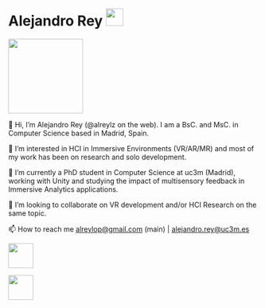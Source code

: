 
<h1> Alejandro Rey  <img src="https://github.com/user-attachments/assets/560e5b84-49de-4998-8068-d18f4382c78e" height="35px" />
</h1> 

<p align="left">
<img src="https://github.com/user-attachments/assets/e5dfe348-144f-4f2c-9558-a8676565bb2a" width="auto" height="150"/>
</p>


<p align="left"> 👋 Hi, I’m Alejandro Rey (@alreylz on the web). I am a BsC. and MsC. in Computer Science based in Madrid, Spain. </p>
 <p align="left">👀 I’m interested in HCI in Immersive Environments (VR/AR/MR) and most of my work has been on research and solo development.</p>
 <p align="left">🌱 I’m currently a PhD student in Computer Science at uc3m (Madrid), working with Unity and studying the impact of multisensory feedback in Immersive Analytics applications. </p>
 <p align="left">💞️ I’m looking to collaborate on VR development and/or HCI Research on the same topic. </p>
<p align="left"> 📫 How to reach me <a href="mailto:alreylop@gmail.com">alreylop@gmail.com</a>  (main) | <a href="mailto:alejandro.rey@uc3m.es">alejandro.rey@uc3m.es</a></p>
 
<p align="left"">
 <img src="https://github.com/user-attachments/assets/cf4cc614-93d4-45f2-a791-a0269bde7bfa" width="auto" height="50"/>  

</p>



<!--I am actively looking for a job to start from **October 2024**, so feel free to contact me for job opportunities. -->

[<img src="https://github.com/user-attachments/assets/aacc594f-5b86-4b67-8d95-d58187db66a4" width="auto" height="50"/>](https://github.com/user-attachments/files/16817404/Sept2024CV_Research.pdf)

<!--<h3 align="left">Languages and Tools:</h3> -->
<!-- <p align="center">Unity C# Javascript JEST MongoDB MySQL HTML CSS SASS  SpringBoot JavaEE  Webdev concepts: Websockets, JWT, cookies, REST, Python, Photoshop Illustrator </p>-->


<!---
coredamnwork/coredamnwork is a ✨ special ✨ repository because its `README.md` (this file) appears on your GitHub profile.
You can click the Preview link to take a look at your changes.
--->
